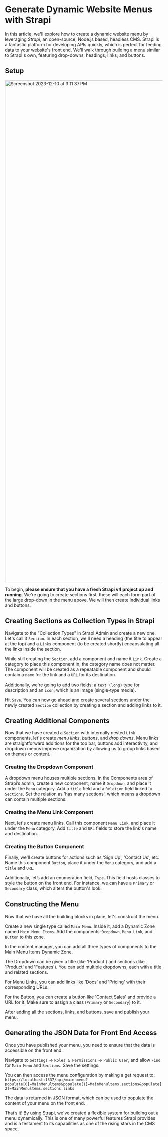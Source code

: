 # Generate Dynamic Website Menus with Strapi

In this article, we'll explore how to create a dynamic website menu by leveraging *Strapi*, an open-source, Node.js based, headless CMS. Strapi is a fantastic platform for developing APIs quickly, which is perfect for feeding data to your website's front end. We'll walk through building a menu similar to Strapi's own, featuring drop-downs, headings, links, and buttons.

## Setup
<img width="1603" alt="Screenshot 2023-12-10 at 3 11 37 PM" src="https://github.com/BraydenGirard/strapi-build-a-menu/assets/3247657/ab4814e7-172b-4f58-9c05-4ff84c66fdb9">

To begin, **please ensure that you have a fresh Strapi v4 project up and running**. We're going to create sections first, these will each form part of the large drop-down in the menu above. We will then create individual links and buttons.

## Creating Sections as Collection Types in Strapi

Navigate to the "Collection Types" in Strapi Admin and create a new one. Let's call it `Section`. In each section, we'll need a heading (the title to appear at the top) and a `Links` component (to be created shortly) encapsulating all the links inside the section.

While still creating the `Section`, add a component and name it `Link`. Create a category to place this component in, the category name does not matter. The component will be created as a repeatable component and should contain a `name` for the link and a `URL` for its destination.

Additionally, we're going to add two fields: a `text (long)` type for description and an `icon`, which is an image (single-type media).

Hit `Save`. You can now go ahead and create several sections under the newly created `Section` collection by creating a section and adding links to it.

## Creating Additional Components

Now that we have created a `Section` with internally nested `Link` components, let's create *menu links*, *buttons*, and *drop downs*. Menu links are straightforward additions for the top bar, buttons add interactivity, and dropdown menus improve organization by allowing us to group links based on themes or content.

### Creating the Dropdown Component

A dropdown menu houses multiple sections. In the Components area of Strapi’s admin, create a new component, name it `Dropdown`, and place it under the `Menu` category. Add a `title` field and a `Relation` field linked to `Sections`. Set the relation as 'has many sections', which means a dropdown can contain multiple sections.

### Creating the Menu Link Component

Next, let's create menu links. Call this component `Menu Link`, and place it under the `Menu` category. Add `title` and `URL` fields to store the link's name and destination.

### Creating the Button Component

Finally, we'll create buttons for actions such as 'Sign Up', 'Contact Us', etc. Name this component `Button`, place it under the `Menu` category, and add a `title` and `URL`.

Additionally, let’s add an enumeration field, `Type`. This field hosts classes to style the button on the front end. For instance, we can have a `Primary` or `Secondary` class, which alters the button's look.

## Constructing the Menu

Now that we have all the building blocks in place, let's construct the menu.

Create a new single type called `Main Menu`. Inside it, add a Dynamic Zone named `Main Menu Items`. Add the components–`Dropdown`, `Menu Link`, and `Button` to this zone.

In the content manager, you can add all three types of components to the Main Menu Items Dynamic Zone.

The Dropdown can be given a title (like 'Product') and sections (like 'Product' and 'Features'). You can add multiple dropdowns, each with a title and related sections.

For Menu Links, you can add links like 'Docs' and 'Pricing' with their corresponding URLs.

For the Button, you can create a button like 'Contact Sales' and provide a URL for it. Make sure to assign a class (`Primary` or `Secondary`) to it.

After adding all the sections, links, and buttons, save and publish your menu.

## Generating the JSON Data for Front End Access

Once you have published your menu, you need to ensure that the data is accessible on the front end.

Navigate to `Settings` -&gt; `Roles & Permissions` -&gt; `Public User`, and allow `Find` for `Main Menu` and `Sections`. Save the settings.

You can then access the menu configuration by making a get request to: `https://localhost:1337/api/main-menu?populate[0]=MainMenultems&populate[1]=MainMenultems.sections&populate[2]=MainMenultems.sections.links`

The data is returned in JSON format, which can be used to populate the content of your menu on the front end.

That’s it! By using Strapi, we've created a flexible system for building out a menu dynamically. This is one of many powerful features Strapi provides and is a testament to its capabilities as one of the rising stars in the CMS space.
